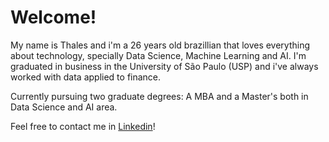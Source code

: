 # Welcome!
My name is Thales and i'm a 26 years old brazillian that loves everything about technology, specially Data Science, Machine Learning and AI.
I'm graduated in business in the University of São Paulo (USP) and i've always worked with data applied to finance.

Currently pursuing two graduate degrees: A MBA and a Master's both in Data Science and AI area.

Feel free to contact me in [Linkedin](https://www.linkedin.com/in/thales-vinicius-gomes-br/)!
